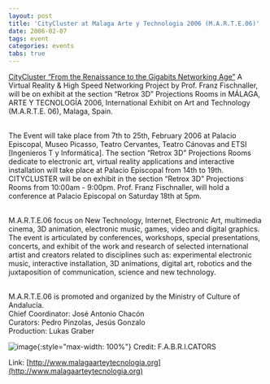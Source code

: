 ```yaml
---
layout: post
title: 'CityCluster at Malaga Arte y Technologia 2006 (M.A.R.T.E.06)'
date: 2006-02-07
tags: event
categories: events
tabs: true
---
```


<a href="http://www.fabricat.com/CITYCL_WEB2003/CITYCLUSTER.html">CityCluster &ldquo;From the Renaissance to the Gigabits Networking Age&rdquo;</a> A Virtual Reality &amp; High Speed Networking Project by Prof. Franz Fischnaller, will be on exhibit at the section &ldquo;Retrox 3D&rdquo; Projections Rooms in M&Aacute;LAGA, ARTE Y TECNOLOG&Iacute;A 2006, International Exhibit on Art and Technology (M.A.R.T.E. 06), Malaga, Spain.<br><br>

The Event will take place from 7th to 25th, February 2006 at Palacio Episcopal, Museo Picasso, Teatro Cervantes, Teatro C&aacute;novas and ETSI [Ingenieros T y Inform&aacute;tica]. The section &ldquo;Retrox 3D&rdquo; Projections Rooms dedicate to electronic art, virtual reality applications and interactive installation will take place at Palacio Episcopal from 14th to 19th. CITYCLUSTER will be on exhibit in the section &ldquo;Retrox 3D&rdquo; Projections Rooms from 10:00am - 9:00pm. Prof. Franz Fischnaller, will hold a conference at Palacio Episcopal on Saturday 18th at 5pm.<br><br>

M.A.R.T.E.06 focus on New Technology, Internet, Electronic Art, multimedia cinema, 3D animation, electronic music, games, video and digital graphics. The event is articulated by conferences, workshops, special presentations, concerts, and exhibit of the work and research of selected international artist and creators related to disciplines such as: experimental electronic music, interactive installation, 3D animations, digital art, robotics and the juxtaposition of communication, science and new technology.<br><br>

M.A.R.T.E.06 is promoted and organized by the Ministry of Culture of Andaluc&iacute;a.<br>
Chief Coordinator: Jos&eacute; Antonio Chac&oacute;n<br>
Curators: Pedro Pinzolas, Jes&uacute;s Gonzalo<br>
Production: Lukas Graber

![image](https://www.evl.uic.edu/output/originals/citycluster2.jpg-srcw.jpg){:style="max-width: 100%"}
Credit: F.A.B.R.I.CATORS


Link: [http://www.malagaarteytecnologia.org](http://www.malagaarteytecnologia.org)
